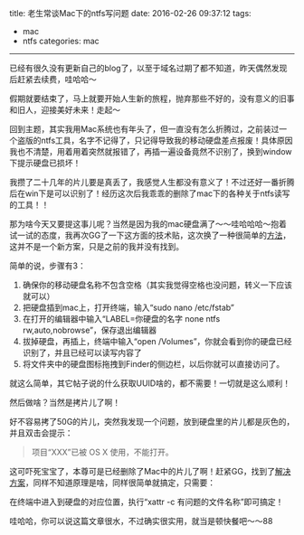 title: 老生常谈Mac下的ntfs写问题
date: 2016-02-26 09:37:12
tags: 
- mac
- ntfs
categories: mac
---

已经有很久没有更新自己的blog了，以至于域名过期了都不知道，昨天偶然发现后赶紧去续费，哇哈哈～

假期就要结束了，马上就要开始人生新的旅程，抛弃那些不好的，没有意义的旧事和旧人，迎接美好未来！走起～
<!--more-->
回到主题，其实我用Mac系统也有年头了，但一直没有怎么折腾过，之前装过一个盗版的ntfs工具，名字不记得了，只记得导致我的移动硬盘差点报废！具体原因我也不清楚，用着用着突然就报错了，再插一遍设备竟然不识别了，换到window下提示硬盘已损坏！

我攒了二十几年的片儿要是真丢了，我感觉人生都没有意义了！不过还好一番折腾后在win下是可以识别了！经历这次后我乖乖的删除了mac下的各种关于ntfs读写的工具！！

那为啥今天又要提这事儿呢？当然是因为我的mac硬盘满了～～哇哈哈哈～抱着试一试的态度，我再次GG了一下这方面的技术贴，这次换了一种很简单的[方法](http://www.oschina.net/translate/enabling-ntfs-write-on-os-x)，这并不是一个新方案，只是之前的我并没有找到。

简单的说，步骤有3：

1. 确保你的移动硬盘名称不包含空格（其实我觉得空格也没问题，转义一下应该就可以）
2. 把硬盘插到mac上，打开终端，输入“sudo nano /etc/fstab”
3. 在打开的编辑器中输入“LABEL=你硬盘的名字 none ntfs rw,auto,nobrowse”，保存退出编辑器
4. 拔掉硬盘，再插上，终端中输入“open /Volumes”，你就会看到你的硬盘已经识别了，并且已经可以读写内容了
5. 将文件夹中的硬盘图标拖拽到Finder的侧边栏，以后你就可以直接访问了。

就这么简单，其它帖子说的什么获取UUID啥的，都不需要！一切就是这么顺利！

然后做啥？当然是拷片儿了啊！

好不容易拷了50G的片儿，突然我发现一个问题，放到硬盘里的片儿都是灰色的，并且双击会提示：

> 项目“XXX”已被 OS X 使用，不能打开。

这可吓死宝宝了，本尊可是已经删除了Mac中的片儿了啊！赶紧GG，找到了[解决方案](http://www.jianshu.com/p/3782d73cb3e8)，同样不知道原理是啥，同样很简单就搞定，只需要：

在终端中进入到硬盘的对应位置，执行“xattr -c 有问题的文件名称”即可搞定！

哇哈哈，你可以说这篇文章很水，不过确实很实用，就当是顿快餐吧～～88